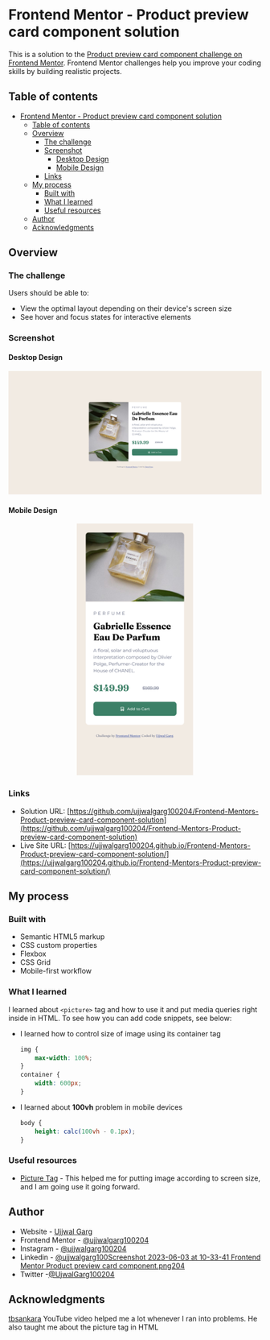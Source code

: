 # Frontend Mentor - Product preview card component solution

This is a solution to the [Product preview card component challenge on Frontend Mentor](https://www.frontendmentor.io/challenges/product-preview-card-component-GO7UmttRfa). Frontend Mentor challenges help you improve your coding skills by building realistic projects.

## Table of contents

-   [Frontend Mentor - Product preview card component solution](#frontend-mentor---product-preview-card-component-solution)
    -   [Table of contents](#table-of-contents)
    -   [Overview](#overview)
        -   [The challenge](#the-challenge)
        -   [Screenshot](#screenshot)
            -   [Desktop Design](#desktop-design)
            -   [Mobile Design](#mobile-design)
        -   [Links](#links)
    -   [My process](#my-process)
        -   [Built with](#built-with)
        -   [What I learned](#what-i-learned)
        -   [Useful resources](#useful-resources)
    -   [Author](#author)
    -   [Acknowledgments](#acknowledgments)

## Overview

### The challenge

Users should be able to:

-   View the optimal layout depending on their device's screen size
-   See hover and focus states for interactive elements

### Screenshot

#### Desktop Design

<p align="center">
  <img src="./screenshots/desktop view.png" alt="desktop" width="600"  />
</p>

#### Mobile Design

<p align="center">
	<img src="./screenshots/mobile view.png" alt="mobile" height="500" /> 
</p>

### Links

-   Solution URL: [https://github.com/ujjwalgarg100204/Frontend-Mentors-Product-preview-card-component-solution](https://github.com/ujjwalgarg100204/Frontend-Mentors-Product-preview-card-component-solution)
-   Live Site URL: [https://ujjwalgarg100204.github.io/Frontend-Mentors-Product-preview-card-component-solution/](https://ujjwalgarg100204.github.io/Frontend-Mentors-Product-preview-card-component-solution/)

## My process

### Built with

-   Semantic HTML5 markup
-   CSS custom properties
-   Flexbox
-   CSS Grid
-   Mobile-first workflow

### What I learned

I learned about `<picture>` tag and how to use it and put media queries right inside in HTML.
To see how you can add code snippets, see below:

-   I learned how to control size of image using its container tag
    ```css
    img {
    	max-width: 100%;
    }
    container {
    	width: 600px;
    }
    ```
-   I learned about **100vh** problem in mobile devices
    ```css
    body {
    	height: calc(100vh - 0.1px);
    }
    ```

### Useful resources

-   [Picture Tag](https://www.w3schools.com/tags/tag_picture.asp) - This helped me for putting image according to screen
    size, and I am going use it going forward.

## Author

-   Website - [Ujjwal Garg](https://github.com/ujjwalgarg100204)
-   Frontend Mentor - [@ujjwalgarg100204](https://www.frontendmentor.io/profile/ujjwalgarg100204)
-   Instagram - [@ujjwalgarg100204](https://www.instagram.com/ujjwalgarg100204/)
-   Linkedin - [@ujjwalgarg100Screenshot 2023-06-03 at 10-33-41 Frontend Mentor Product preview card component.png204](https://www.linkedin.com/in/ujjwal-garg-3a5639243/)
-   Twitter -[@UjwalGarg100204](https://twitter.com/UjwalGarg100204)

## Acknowledgments

[tbsankara](https://www.youtube.com/watch?v=BMOH4zSLTnQ&ab_channel=tsbsankara) YouTube video helped me a lot whenever I
ran into problems. He also taught me about the picture tag in HTML

